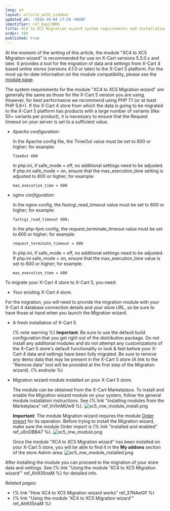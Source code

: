 ```yaml
---
lang: en
layout: article_with_sidebar
updated_at: '2016-10-04 17:28 +0400'
identifier: ref_KqsCJNRG
title: XC4 to XC5 Migration wizard system requirements and installation
order: 100
published: true
---
```

At the moment of the writing of this article, the module "XC4 to XC5 Migration wizard" is recommended for use on X-Cart versions 5.3.0.x and later. It provides a tool for the migration of data and settings from X-Cart 4 based online stores (versions 4.1.0 or later) to the X-Cart 5 platform. For the most up-to-date information on the module compatibility, please see the [module page](https://market.x-cart.com/addons/migration-wizard.html).

The system requirements for the module "XC4 to XC5 Migration wizard" are generally the same as those for the X-Cart 5 version you are using. However, for best performance we recommend using PHP 7.1 (or at least PHP 5.6+). 
If the X-Cart 4 store from which the data is going to be migrated to the X-Cart 5 platform has products with a large number of variants (like 50+ variants per product), it is necessary to ensure that the Request timeout on your server is set to a sufficient value.

   * _Apache configuration:_

     In the Apache config file, the TimeOut value must be set to 600 or higher; for example:
     
     ```TimeOut 600```

     In php.ini, if safe_mode = off, no additional settings need to be adjusted. If php.ini safe_mode = on, ensure that the max_execution_time setting is adjusted to 600 or higher; for example: 
     
     ```max_execution_time = 600```

   * _nginx configuration:_

     In the nginx config, the fastcgi_read_timeout value must be set to 600 or higher; for example: 
     
     ```fastcgi_read_timeout 600;```

     In the php-fpm config, the request_terminate_timeout value must be set to 600 or higher; for example:
     
     ```request_terminate_timeout = 600```

     In php.ini, if safe_mode = off, no additional settings need to be adjusted.  If php.ini safe_mode = on, ensure that the max_execution_time value is set to 600 or higher; for example: 
     
     ```max_execution_time = 600```


To migrate your X-Cart 4 store to X-Cart 5, you need:

   * Your existing X-Cart 4 store. 
   
   For the migration, you will need to provide the migration module with your X-Cart 4 database connection details and your store URL, so be sure to have those at hand when you launch the Migration wizard.
   
   * A fresh installation of X-Cart 5. 
     
     {% note warning %}
     **Important**: Be sure to use the default build configuration that you get right out of the distribution package. Do not install any additional modules and do not attempt any customizations of the X-Cart 5 store's default functionality or look & feel before your X-Cart 4 data and settings have been fully migrated. Be sure to remove any demo data that may be present in the X-Cart 5 store (A link to the "Remove data" tool will be provided at the first step of the Migration wizard).
     {% endnote %}
     
   * Migration wizard module installed on your X-Cart 5 store.
   
     The module can be obtained from the X-Cart Marketplace. To install and enable the Migration wizard module on your system, follow the general module installation instructions. See {% link "Installing modules from the Marketplace" ref_Vn1mMUw9 %}.
     ![xc5_mw_module_install.png]({{site.baseurl}}/attachments/ref_KqsCJNRG/xc5_mw_module_install.png)
     
     **Important**: The module Migration wizard requires the module [Order import](https://market.x-cart.com/addons/orders-import.html "XC4 to XC5 Migration wizard system requirements and installation") for its operation. Before trying to install the Migration wizard, make sure the module Order import is {% link "installed and enabled" ref_uEnDBBA7 %}.
     ![xc5_mw_module.png]({{site.baseurl}}/attachments/ref_KqsCJNRG/xc5_mw_module.png)
     
     Once the module "XC4 to XC5 Migration wizard" has been installed on your X-Cart 5 store, you will be able to find it in the **My addons** section of the store Admin area:
     ![xc5_mw_module_installed.png]({{site.baseurl}}/attachments/ref_KqsCJNRG/xc5_mw_module_installed.png)

After installing the module you can proceed to the migration of your store data and settings. See {% link "Using the module 'XC4 to XC5 Migration wizard'" ref_Ah935naM %} for detailed info.

_Related pages:_

   *   {% link "How XC4 to XC5 Migration wizard works" ref_37NAeGlf %}
   *   {% link "Using the module 'XC4 to XC5 Migration wizard'" ref_Ah935naM %}
